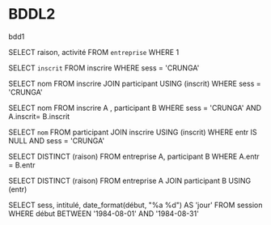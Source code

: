 
# BDDL2
bdd1

SELECT raison, activité FROM `entreprise` WHERE 1 

SELECT `inscrit` FROM inscrire WHERE sess = 'CRUNGA' 

SELECT nom FROM inscrire JOIN participant USING (inscrit) WHERE sess = 'CRUNGA' 

SELECT nom FROM inscrire A , participant B WHERE sess = 'CRUNGA' AND A.inscrit= B.inscrit 

SELECT `nom` FROM participant JOIN inscrire USING (inscrit) WHERE entr IS NULL AND sess = 'CRUNGA' 

SELECT DISTINCT (raison) FROM entreprise A, participant B WHERE A.entr = B.entr 

SELECT DISTINCT (raison) FROM entreprise A JOIN participant B USING (entr)

SELECT sess, intitulé, date_format(début, "%a %d") AS 'jour' FROM session WHERE début BETWEEN '1984-08-01' AND '1984-08-31' 

